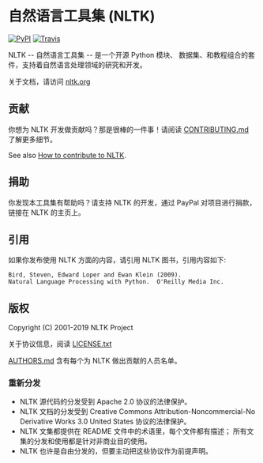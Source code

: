 # 自然语言工具集 (NLTK)
[![PyPI](https://img.shields.io/pypi/v/nltk.svg)](https://pypi.python.org/pypi/nltk) 
[![Travis](https://travis-ci.org/nltk/nltk.svg?branch=develop)](https://travis-ci.org/nltk/nltk)

NLTK -- 自然语言工具集 -- 是一个开源 Python 模块、
数据集、和教程组合的套件，支持着自然语言处理领域的研究和开发。

关于文档，请访问 [nltk.org](http://www.nltk.org/)


## 贡献

你想为 NLTK 开发做贡献吗？那是很棒的一件事！请阅读
 [CONTRIBUTING.md](CONTRIBUTING.md) 了解更多细节。

See also [How to contribute to NLTK](http://www.nltk.org/contribute.html).


## 捐助

你发现本工具集有帮助吗？请支持 NLTK 的开发，通过 PayPal 对项目进行捐款，
链接在 NLTK 的主页上。


## 引用

如果你发布使用 NLTK 方面的内容，请引用 NLTK 图书，引用内容如下:

    Bird, Steven, Edward Loper and Ewan Klein (2009).
    Natural Language Processing with Python.  O'Reilly Media Inc.


## 版权

Copyright (C) 2001-2019 NLTK Project

关于协议信息，阅读 [LICENSE.txt](LICENSE.txt)

[AUTHORS.md](AUTHORS.md) 含有每个为 NLTK 做出贡献的人员名单。


### 重新分发

- NLTK 源代码的分发受到 Apache 2.0 协议的法律保护。
- NLTK 文档的分发受到 Creative Commons
  Attribution-Noncommercial-No Derivative Works 3.0 United States 协议的法律保护。
- NLTK 文集都提供在 README 文件中的术语里，每个文件都有描述；
  所有文集的分发和使用都是针对非商业目的使用。
- NLTK 也许是自由分发的，但要主动把这些协议作为前提声明。
